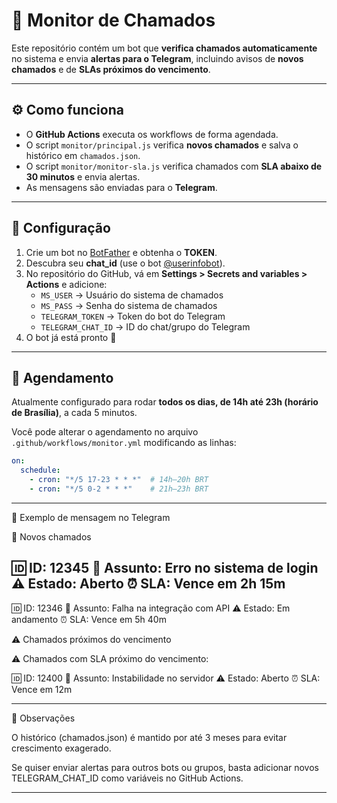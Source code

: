 # 📡 Monitor de Chamados

Este repositório contém um bot que **verifica chamados automaticamente** no sistema e envia **alertas para o Telegram**, incluindo avisos de **novos chamados** e de **SLAs próximos do vencimento**.

---

## ⚙️ Como funciona
- O **GitHub Actions** executa os workflows de forma agendada.
- O script `monitor/principal.js` verifica **novos chamados** e salva o histórico em `chamados.json`.
- O script `monitor/monitor-sla.js` verifica chamados com **SLA abaixo de 30 minutos** e envia alertas.
- As mensagens são enviadas para o **Telegram**.

---

## 🚀 Configuração

1. Crie um bot no [BotFather](https://t.me/botfather) e obtenha o **TOKEN**.
2. Descubra seu **chat_id** (use o bot [@userinfobot](https://t.me/userinfobot)).
3. No repositório do GitHub, vá em **Settings > Secrets and variables > Actions** e adicione:
   - `MS_USER` → Usuário do sistema de chamados
   - `MS_PASS` → Senha do sistema de chamados
   - `TELEGRAM_TOKEN` → Token do bot do Telegram
   - `TELEGRAM_CHAT_ID` → ID do chat/grupo do Telegram
4. O bot já está pronto 🎉

---

## 📅 Agendamento
Atualmente configurado para rodar **todos os dias, de 14h até 23h (horário de Brasília)**, a cada 5 minutos.  

Você pode alterar o agendamento no arquivo  
`.github/workflows/monitor.yml` modificando as linhas:

```yaml
on:
  schedule:
    - cron: "*/5 17-23 * * *"  # 14h–20h BRT
    - cron: "*/5 0-2 * * *"    # 21h–23h BRT
```
---

📨 Exemplo de mensagem no Telegram

🔴 Novos chamados

🆔 ID: 12345
📌 Assunto: Erro no sistema de login
⚠️ Estado: Aberto
⏰ SLA: Vence em 2h 15m
----------
🆔 ID: 12346
📌 Assunto: Falha na integração com API
⚠️ Estado: Em andamento
⏰ SLA: Vence em 5h 40m

⚠️ Chamados próximos do vencimento

⚠️ Chamados com SLA próximo do vencimento:

🆔 ID: 12400
📌 Assunto: Instabilidade no servidor
⚠️ Estado: Aberto
⏰ SLA: Vence em 12m


---

📝 Observações

O histórico (chamados.json) é mantido por até 3 meses para evitar crescimento exagerado.

Se quiser enviar alertas para outros bots ou grupos, basta adicionar novos TELEGRAM_CHAT_ID como variáveis no GitHub Actions.


---
